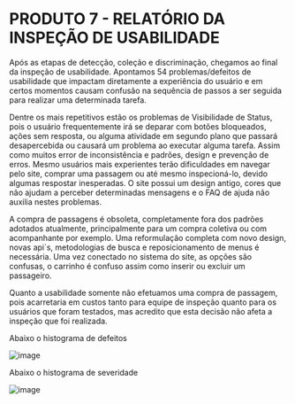 # PRODUTO 7 - RELATÓRIO DA INSPEÇÃO DE USABILIDADE

Após as etapas de detecção, coleção e discriminação, chegamos ao final da inspeção de usabilidade.
Apontamos 54 problemas/defeitos de usabilidade que impactam diretamente a experiência do usuário 
e em certos momentos causam confusão na sequência de passos a ser seguida para realizar uma 
determinada tarefa.

Dentre os mais repetitivos estão os problemas de Visibilidade de Status, pois o usuário frequentemente 
irá se deparar com botões bloqueados, ações sem resposta, ou alguma atividade em segundo plano 
que passará desapercebida ou causará um problema ao executar alguma tarefa. Assim como muitos error de
inconsistência e padrões, design e prevenção de erros.
Mesmo usuários mais experientes terão dificuldades em navegar pelo site, comprar uma passagem ou até 
mesmo inspecioná-lo, devido algumas respostar inesperadas. O site possui um design antigo, cores que  
não ajudam a perceber determinadas mensagens e o FAQ de ajuda não auxilia nestes problemas.

A compra de passagens é obsoleta, completamente fora dos padrões adotados atualmente, principalmente 
para um compra coletiva ou com acompanhante por exemplo.
Uma reformulação completa com novo design, novas api´s, metodologias de busca e reposicionamento 
de menus é necessária.
Uma vez conectado no sistema do site, as opções são confusas, o carrinho é confuso assim como 
inserir ou excluir um passageiro.

Quanto a usabilidade somente não efetuamos uma compra de passagem, pois acarretaria em custos 
tanto para equipe de inspeção quanto para os usuários que foram testados, mas acredito que 
esta decisão não afeta a inspeção que foi realizada.

Abaixo o histograma de defeitos

![image](https://github.com/user-attachments/assets/020dde77-90f1-4d2f-b6d6-043f15979947)

Abaixo o histograma de severidade

![image](https://github.com/user-attachments/assets/e52a95a6-25e8-4db6-96ef-f1b5f4177da9)
